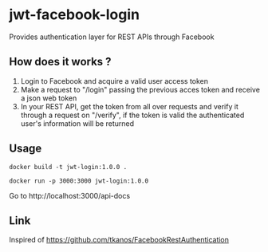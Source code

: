 # jwt-facebook-login

Provides authentication layer for REST APIs through Facebook

## How does it works ?
1. Login to Facebook and acquire a valid user access token
2. Make a request to "/login" passing the previous acces token and receive a json web token
3. In your REST API, get the token from all over requests and verify it through a request on "/verify", if the token is valid the authenticated user's information will be returned
   
## Usage
```
docker build -t jwt-login:1.0.0 .
```
```
docker run -p 3000:3000 jwt-login:1.0.0
```
Go to http://localhost:3000/api-docs

## Link
Inspired of https://github.com/tkanos/FacebookRestAuthentication